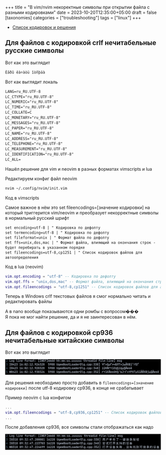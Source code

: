 +++
title = "В vim/nvim некоректные символы при открытии файла с разными кодировками"
date = 2023-10-20T12:35:00+05:00
draft = false
[taxonomies]
categories = ["troubleshooting"]
tags = ["linux"]
+++

- [Список кодировок и решения](https://stackoverflow.com/a/38372767)

## Для файлов с кодировкой crlf нечитабельные русские символы

Вот как это выглядит

```txt
Èãðû êà÷àòü îòñþäà
```

Вот как выглядит локаль

```txt
LANG=ru_RU.UTF-8
LC_CTYPE="ru_RU.UTF-8"
LC_NUMERIC="ru_RU.UTF-8"
LC_TIME="ru_RU.UTF-8"
LC_COLLATE=C
LC_MONETARY="ru_RU.UTF-8"
LC_MESSAGES="ru_RU.UTF-8"
LC_PAPER="ru_RU.UTF-8"
LC_NAME="ru_RU.UTF-8"
LC_ADDRESS="ru_RU.UTF-8"
LC_TELEPHONE="ru_RU.UTF-8"
LC_MEASUREMENT="ru_RU.UTF-8"
LC_IDENTIFICATION="ru_RU.UTF-8"
LC_ALL=
```

Нашёл решение для vim и neovim в разных форматах vimscripts и lua

Редактируем конфиг файл neovim

```sh
nvim ~/.config/nvim/init.vim
```

Код в vimscripts

Самое важное в нём это set fileencodings=[значение кодировки] на который триггерится vim/neovim и преобразует некорректные символы в нормальный русский шрифт

```vim
set encoding=utf-8 | " Кодировка по дефолту
set termencoding=utf-8 | " Кодировка по дефолту
set fileformat=unix | " Формат файла по дефолту
set ffs=unix,dos,mac | " Формат файла, влияющий на окончания строк - будет перебирать в указанном порядке
set fileencodings=utf-8,cp1251 | " Список кодировок файлов для автоопределения
```

Код в lua (neovim)

```lua
vim.opt.encoding = "utf-8" -- Кодировка по дефолту
vim.opt.ffs = "unix,dos,mac" -- Формат файла, влияющий на окончания строк - будет перебирать в указанном порядке
vim.opt.fileencodings = "utf-8,cp1251" -- Список кодировок файлов для автоопределения
```

Теперь в Windows crlf текстовых файлов я смог нормально читать и редактировать файлы

А в nano вообще показываются одни ромбы с вопросом���\
Я пока не мог найти решение, да и я не заинтересован в нём.

## Для файлов с кодировкой cp936 нечитабельные китайские символы

Вот как это выглядит

![image](/images/nvim-incorrect-crlf-russian-symbols/incorrect-ch-symbols.png)

Для решения необходимо просто добавить в `fileencodings=[значение кодировки]` после utf-8 кодировку cp936, в конце не срабатывает

Пример neovim с lua конфигом

```lua
...
vim.opt.fileencodings = "utf-8,cp936,cp1251" -- Список кодировок файлов для автоопределения
...
```

После добавления cp936, все символы стали отображаться как надо

![image](/images/nvim-incorrect-crlf-russian-symbols/correct-ch-symbols.png)
